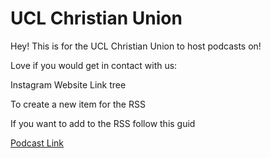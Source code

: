 # UCL Christian Union

Hey! This is for the UCL Christian Union to host podcasts on!

Love if you would get in contact with us: <br>

<a src = "https://www.instagram.com/ucl.cu" > Instagram <a> 
<a src = "https://linktr.ee/ucl.cu" > Website </a>
<a src = "https://uclchristianunion.wixsite.com/uclcu" > Link tree </a>


<a src = "https://uclchristianunion.github.io/ItemCreator/ItemCreator.html"> To create a new item for the RSS </a>

<a src ="https://uclchristianunion.github.io/AddItemGuide.html"> If you want to add to the RSS follow this guid </a>


<a href="https://open.spotify.com/show/1QuL94lfutdVuvbhYROArS"> Podcast  Link</a>